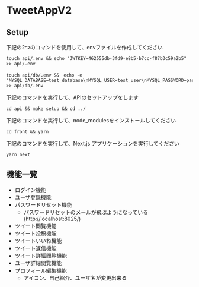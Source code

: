 # TweetAppV2

## Setup
下記の2つのコマンドを使用して、envファイルを作成してください
```
touch api/.env && echo "JWTKEY=462555db-3fd9-e8b5-b7cc-f87b3c59a2b5" >> api/.env
```
```
touch api/db/.env &&　echo -e "MYSQL_DATABASE=test_database\nMYSQL_USER=test_user\nMYSQL_PASSWORD=password\nMYSQL_ROOT_PASSWORD=root_password" >> api/db/.env
```
下記のコマンドを実行して、APIのセットアップをします
```
cd api && make setup && cd ../
```
下記のコマンドを実行して、node_modulesをインストールしてください
```
cd front && yarn
```
下記のコマンドを実行して、Next.js アプリケーションを実行してください
```
yarn next
```



## 機能一覧
- ログイン機能
- ユーザ登録機能
- パスワードリセット機能
    - パスワードリセットのメールが飛ぶようになっている(http://localhost:8025/)
- ツイート閲覧機能
- ツイート投稿機能
- ツイートいいね機能
- ツイート返信機能
- ツイート詳細閲覧機能
- ユーザ詳細閲覧機能
- プロフィール編集機能
    - アイコン、自己紹介、ユーザ名が変更出来る
